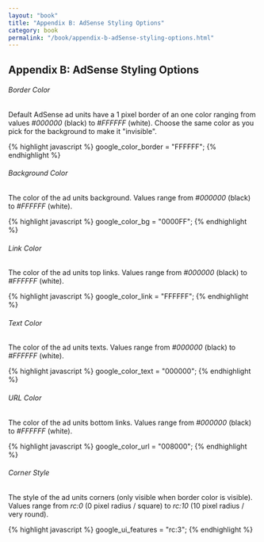 ```yaml
---
layout: "book"
title: "Appendix B: AdSense Styling Options"
category: book
permalink: "/book/appendix-b-adSense-styling-options.html"
---
```

## Appendix B: AdSense Styling Options

###### Border Color

Default AdSense ad units have a 1 pixel border of an one color ranging from values _#000000_ (black) to _#FFFFFF_ (white). Choose the same color as you pick for the background to make it "invisible".

{% highlight javascript %}
google_color_border = "FFFFFF";
{% endhighlight %}

###### Background Color

The color of the ad units background. Values range from  _#000000_ (black) to _#FFFFFF_ (white).

{% highlight javascript %}
google_color_bg = "0000FF";
{% endhighlight %}

###### Link Color

The color of the ad units top links. Values range from  _#000000_ (black) to _#FFFFFF_ (white).

{% highlight javascript %}
google_color_link = "FFFFFF";
{% endhighlight %}

###### Text Color

The color of the ad units texts. Values range from  _#000000_ (black) to _#FFFFFF_ (white).

{% highlight javascript %}
google_color_text = "000000";
{% endhighlight %}

###### URL Color

The color of the ad units bottom links. Values range from  _#000000_ (black) to _#FFFFFF_ (white).

{% highlight javascript %}
google_color_url = "008000";
{% endhighlight %}

###### Corner Style

The style of the ad units corners (only visible when border color is visible). Values range from  _rc:0_ (0 pixel radius / square) to _rc:10_ (10 pixel radius / very round).

{% highlight javascript %}
google_ui_features = "rc:3";
{% endhighlight %}


